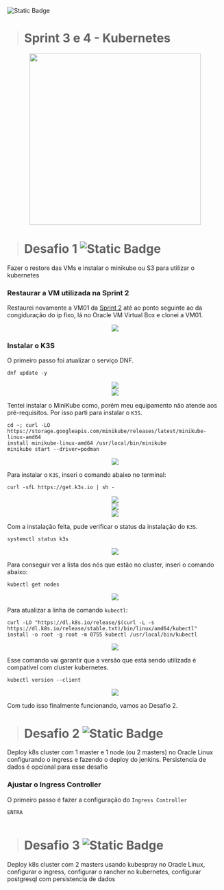 ![Static Badge](https://img.shields.io/badge/STATUS-Em_Desenvolvimento-FFC000)
># Sprint 3 e 4 - Kubernetes 
<div align="center"> <img src="https://github.com/bmsousa9/CompassUOL-Semana-02/assets/111213549/82e1324e-9b45-4ebe-8604-3f4eb29c8fe1" width="400px" /> </div>



># Desafio 1 ![Static Badge](https://img.shields.io/badge/STATUS-Resolvido-2e8b57)
Fazer o restore das VMs e instalar o minikube ou S3 para utilizar o kubernetes



### Restaurar a VM utilizada na Sprint 2


Restaurei novamente a VM01 da <a href="https://github.com/bmsousa9/CompassUOL-Semana-02#instala%C3%A7%C3%A3o-do-docker" target="_blank" rel="noopener noreferrer"> Sprint 2</a> até ao ponto seguinte ao da congiduração do ip fixo, lá no Oracle VM Virtual Box e clonei a VM01.
<div align="center"> <img src="https://github.com/bmsousa9/images/assets/111213549/6d32a090-243e-42f7-af7d-ef3d0fffa460"/> </div>


### Instalar o K3S


O primeiro passo foi atualizar o serviço DNF.
```
dnf update -y
```
<div align="center"> <img src="https://github.com/bmsousa9/CompassUOL-Semana-03-04/assets/111213549/b68b5d33-c462-4d97-be60-3f778a87c6ea"/> </div>
<div align="center"> <img src="https://github.com/bmsousa9/CompassUOL-Semana-03-04/assets/111213549/0fa04f08-6b6c-4011-be81-03bee751adf5"/> </div>

Tentei instalar o MiniKube como, porém meu equipamento não atende aos pré-requisitos. Por isso parti para instalar o `K3S`.
```
cd ~; curl -LO https://storage.googleapis.com/minikube/releases/latest/minikube-linux-amd64
install minikube-linux-amd64 /usr/local/bin/minikube
minikube start --driver=podman
```
<div align="center"> <img src="https://github.com/bmsousa9/CompassUOL-Semana-03-04/assets/111213549/9aa2b797-ddfc-4e27-b269-fadc40bcf1f7"/> </div>

Para instalar o `K3S`, inseri o comando abaixo no terminal:
```
curl -sfL https://get.k3s.io | sh - 
```
<div align="center"> <img src="https://github.com/bmsousa9/CompassUOL-Semana-03-04/assets/111213549/13a44e33-9e8d-4bfd-9875-3e65f78fa03e"/> </div>
<div align="center"> <img src="https://github.com/bmsousa9/CompassUOL-Semana-03-04/assets/111213549/f7e5f81e-9758-4392-b8ce-dd31ccaf820c"/> </div>
<div align="center"> <img src="https://github.com/bmsousa9/CompassUOL-Semana-03-04/assets/111213549/7bdf07b8-edb8-4ae2-82d1-61465a630ffe"/> </div>

Com a instalação feita, pude verificar o status da instalação do `K3S`.
```
systemctl status k3s
```
<div align="center"> <img src="https://github.com/bmsousa9/CompassUOL-Semana-03-04/assets/111213549/b51d75f6-2149-42d8-9cb5-0ba552f21689"/> </div>

Para conseguir ver a lista dos nós que estão no cluster, inseri o comando abaixo:
```
kubectl get nodes
```
<div align="center"> <img src="https://github.com/bmsousa9/CompassUOL-Semana-03-04/assets/111213549/e07b2bf9-7206-445e-9011-feb8974af633"/> </div>

Para atualizar a linha de comando `kubectl`:
```
curl -LO "https://dl.k8s.io/release/$(curl -L -s https://dl.k8s.io/release/stable.txt)/bin/linux/amd64/kubectl"
install -o root -g root -m 0755 kubectl /usr/local/bin/kubectl
```
<div align="center"> <img src="https://github.com/bmsousa9/CompassUOL-Semana-03-04/assets/111213549/60a104f6-5552-4208-9322-8dcfbd24742a"/> </div>

Esse comando vai garantir que a versão que está sendo utilizada é compatível com cluster kubernetes.
```
kubectl version --client
```````
<div align="center"> <img src="https://github.com/bmsousa9/CompassUOL-Semana-03-04/assets/111213549/0b824480-7b63-4ee5-8e44-d7c07957257e"/> </div>

Com tudo isso finalmente funcionando, vamos ao Desafio 2.



># Desafio 2 ![Static Badge](https://img.shields.io/badge/STATUS-Em_Desenvolvimento-FFC000)
Deploy k8s cluster com 1 master e 1 node (ou 2 masters) no Oracle Linux configurando o ingress e fazendo o deploy do jenkins. Persistencia de dados é opcional para esse desafio



### Ajustar o Ingress Controller


O primeiro passo é fazer a configuração do `Ingress Controller`
```
ENTRA
```
<div align="center"> <img src=""/> </div>

># Desafio 3 ![Static Badge](https://img.shields.io/badge/STATUS-Ainda_ser%C3%A1_Iniciado-red)
Deploy k8s cluster com 2 masters usando kubespray no Oracle Linux, configurar o ingress, configurar o rancher no kubernetes, configurar postgresql com persistencia de dados

